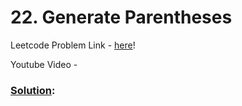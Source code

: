 # 22. Generate Parentheses

Leetcode Problem Link - [here](https://leetcode.com/problems/generate-parentheses/?envType=study-plan-v2&envId=top-100-liked)!

Youtube Video - 

### [Solution]():

```cpp


```